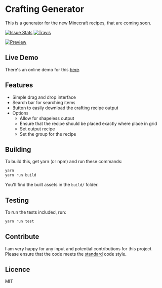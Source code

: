 # Crafting Generator
This is a generator for the new Minecraft recipes, that are [coming soon](https://twitter.com/Dinnerbone/status/856505341479145472).

[![Issue Stats](https://img.shields.io/badge/code_style-standard-brightgreen.svg)](https://standardjs.com)
[![Travis](https://img.shields.io/travis/destruc7i0n/crafting.svg)](https://travis-ci.org/destruc7i0n/crafting)

[![Preview](http://i.thedestruc7i0n.ca/ctcMwh.png)](https://crafting.thedestruc7i0n.ca)

## Live Demo
There's an online demo for this [here](https://crafting.thedestruc7i0n.ca).

## Features
- Simple drag and drop interface
- Search bar for searching items
- Button to easily download the crafting recipe output
- Options
    - Allow for shapeless output
    - Ensure that the recipe should be placed exactly where place in grid
    - Set output recipe
    - Set the group for the recipe

## Building
To build this, get yarn (or npm) and run these commands:
```sh
yarn
yarn run build
```
You'll find the built assets in the `build/` folder.

## Testing
To run the tests included, run:
```sh
yarn run test
```

## Contribute
I am very happy for any input and potential contributions for this project.
Please ensure that the code meets the [standard](https://standardjs.com) code style.

## Licence
MIT

